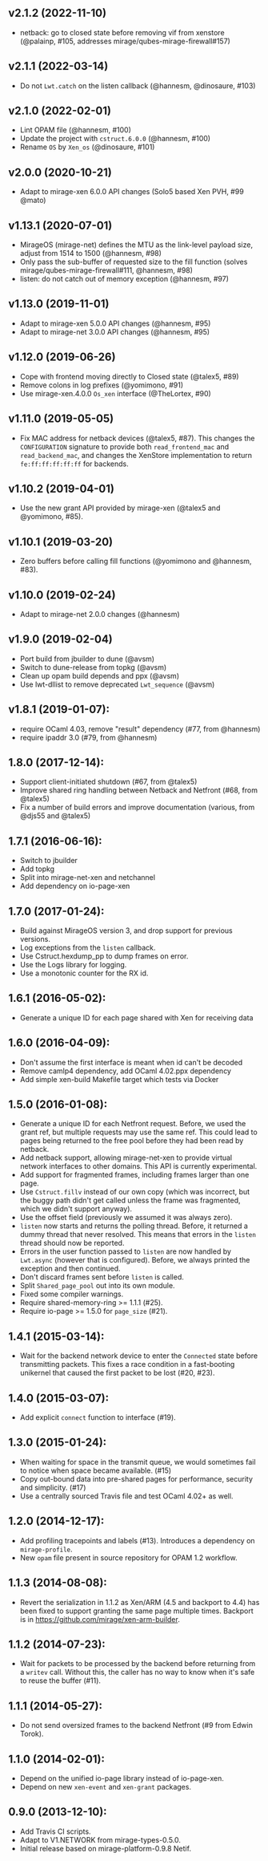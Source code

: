 ## v2.1.2 (2022-11-10)
* netback: go to closed state before removing vif from xenstore (@palainp,
  #105, addresses mirage/qubes-mirage-firewall#157)

## v2.1.1 (2022-03-14)
* Do not `Lwt.catch` on the listen callback (@hannesm, @dinosaure, #103)

## v2.1.0 (2022-02-01)
* Lint OPAM file (@hannesm, #100)
* Update the project with `cstruct.6.0.0` (@hannesm, #100)
* Rename `OS` by `Xen_os` (@dinosaure, #101)

## v2.0.0 (2020-10-21)
* Adapt to mirage-xen 6.0.0 API changes (Solo5 based Xen PVH, #99 @mato)

## v1.13.1 (2020-07-01)
* MirageOS (mirage-net) defines the MTU as the link-level payload size, adjust from 1514 to 1500 (@hannesm, #98)
* Only pass the sub-buffer of requested size to the fill function (solves mirage/qubes-mirage-firewall#111, @hannesm, #98)
* listen: do not catch out of memory exception (@hannesm, #97)

## v1.13.0 (2019-11-01)
* Adapt to mirage-xen 5.0.0 API changes (@hannesm, #95)
* Adapt to mirage-net 3.0.0 API changes (@hannesm, #95)

## v1.12.0 (2019-06-26)
* Cope with frontend moving directly to Closed state (@talex5, #89)
* Remove colons in log prefixes (@yomimono, #91)
* Use mirage-xen.4.0.0 `Os_xen` interface (@TheLortex, #90)

## v1.11.0 (2019-05-05)
* Fix MAC address for netback devices (@talex5, #87).
  This changes the `CONFIGURATION` signature to provide both
  `read_frontend_mac` and `read_backend_mac`, and changes the XenStore
  implementation to return `fe:ff:ff:ff:ff:ff` for backends.

## v1.10.2 (2019-04-01)
* Use the new grant API provided by mirage-xen (@talex5 and @yomimono, #85).

## v1.10.1 (2019-03-20)
* Zero buffers before calling fill functions (@yomimono and @hannesm, #83).

## v1.10.0 (2019-02-24)
* Adapt to mirage-net 2.0.0 changes (@hannesm)

## v1.9.0 (2019-02-04)
* Port build from jbuilder to dune (@avsm)
* Switch to dune-release from topkg (@avsm)
* Clean up opam build depends and ppx (@avsm)
* Use lwt-dllist to remove deprecated `Lwt_sequence` (@avsm)

## v1.8.1 (2019-01-07):
* require OCaml 4.03, remove "result" dependency (#77, from @hannesm)
* require ipaddr 3.0 (#79, from @hannesm)

## 1.8.0 (2017-12-14):
* Support client-initiated shutdown (#67, from @talex5)
* Improve shared ring handling between Netback and Netfront (#68, from @talex5)
* Fix a number of build errors and improve documentation (various, from @djs55 and @talex5)

## 1.7.1 (2016-06-16):
* Switch to jbuilder
* Add topkg
* Split into mirage-net-xen and netchannel
* Add dependency on io-page-xen

## 1.7.0 (2017-01-24):

* Build against MirageOS version 3, and drop support for previous versions.
* Log exceptions from the `listen` callback.
* Use Cstruct.hexdump_pp to dump frames on error.
* Use the Logs library for logging.
* Use a monotonic counter for the RX id.

## 1.6.1 (2016-05-02):

* Generate a unique ID for each page shared with Xen for receiving data

## 1.6.0 (2016-04-09):

* Don't assume the first interface is meant when id can't be decoded
* Remove camlp4 dependency, add OCaml 4.02.ppx dependency
* Add simple xen-build Makefile target which tests via Docker

## 1.5.0 (2016-01-08):

* Generate a unique ID for each Netfront request. Before, we used
  the grant ref, but multiple requests may use the same ref. This could
  lead to pages being returned to the free pool before they had been
  read by netback.
* Add netback support, allowing mirage-net-xen to provide virtual
  network interfaces to other domains. This API is currently
  experimental.
* Add support for fragmented frames, including frames larger than one
  page.
* Use `Cstruct.fillv` instead of our own copy (which was incorrect, but
  the buggy path didn't get called unless the frame was fragmented,
  which we didn't support anyway).
* Use the offset field (previously we assumed it was always zero).
* `listen` now starts and returns the polling thread. Before, it
  returned a dummy thread that never resolved. This means that errors in
  the `listen` thread should now be reported.
* Errors in the user function passed to `listen` are now handled by
  `Lwt.async` (however that is configured). Before, we always printed
  the exception and then continued.
* Don't discard frames sent before `listen` is called.
* Split `Shared_page_pool` out into its own module.
* Fixed some compiler warnings.
* Require shared-memory-ring >= 1.1.1 (#25).
* Require io-page >= 1.5.0 for `page_size` (#21).

## 1.4.1 (2015-03-14):
* Wait for the backend network device to enter the `Connected` state
  before transmitting packets.  This fixes a race condition in a
  fast-booting unikernel that caused the first packet to be lost (#20, #23).

## 1.4.0 (2015-03-07):
* Add explicit `connect` function to interface (#19).

## 1.3.0 (2015-01-24):
* When waiting for space in the transmit queue, we would sometimes fail
  to notice when space became available. (#15)
* Copy out-bound data into pre-shared pages for performance, security
  and simplicity. (#17)
* Use a centrally sourced Travis file and test OCaml 4.02+ as well.

## 1.2.0 (2014-12-17):
* Add profiling tracepoints and labels (#13).
  Introduces a dependency on `mirage-profile`.
* New `opam` file present in source repository for OPAM 1.2 workflow.

## 1.1.3 (2014-08-08):
* Revert the serialization in 1.1.2 as Xen/ARM (4.5 and backport to 4.4)
  has been fixed to support granting the same page multiple times.
  Backport is in https://github.com/mirage/xen-arm-builder.

## 1.1.2 (2014-07-23):
* Wait for packets to be processed by the backend before returning from
  a `writev` call. Without this, the caller has no way to know when
  it's safe to reuse the buffer (#11).

## 1.1.1 (2014-05-27):
* Do not send oversized frames to the backend Netfront (#9 from Edwin Torok).

## 1.1.0 (2014-02-01):
* Depend on the unified io-page library instead of io-page-xen.
* Depend on new `xen-event` and `xen-grant` packages.

## 0.9.0 (2013-12-10):
* Add Travis CI scripts.
* Adapt to V1.NETWORK from mirage-types-0.5.0.
* Initial release based on mirage-platform-0.9.8 Netif.
